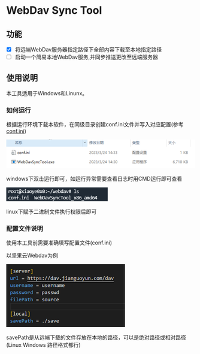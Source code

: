 # WebDav Sync Tool

## 功能
- [x] 将远端WebDav服务器指定路径下全部内容下载至本地指定路径
- [ ] 启动一个简易本地WebDav服务,并同步推送更改至远端服务器

## 使用说明
本工具适用于Windows和Linunx。

### 如何运行
根据运行环境下载本软件，在同级目录创建conf.ini文件并写入对应配置(参考[conf.ini](./main/conf.ini))

![windows](./doc/win.png "windows")

windows下双击运行即可，如运行异常需要查看日志时用CMD运行即可查看

![linux](./doc/linux-x86-amd64.png "linux")

linux下赋予二进制文件执行权限后即可

### 配置文件说明
使用本工具前需要准确填写配置文件(conf.ini)

以坚果云Webdav为例

![conf.ini示例](./doc/conf.png "conf.ini示例")

savePath是从远端下载的文件存放在本地的路径，可以是绝对路径或相对路径(Linux Windows 路径格式都行)

